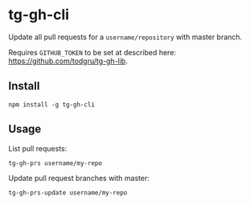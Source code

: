 # tg-gh-cli

Update all pull requests for a `username/repository` with master branch.

Requires `GITHUB_TOKEN` to be set at described here: https://github.com/todgru/tg-gh-lib.

## Install

```
npm install -g tg-gh-cli
```


## Usage

List pull requests:
```
tg-gh-prs username/my-repo
```

Update pull request branches with master:
```
tg-gh-prs-update username/my-repo
```
